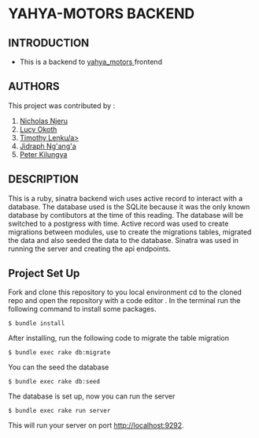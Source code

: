 # YAHYA-MOTORS BACKEND

## INTRODUCTION
- This is a backend to <a href= https://github.com/Lucy-okoth/yahya_motors>yahya_motors </a> frontend

## AUTHORS
This project was contributed by : 
1. <a href=https://github.com/nicco99> Nicholas Njeru </a>
2. <a href=https://github.com/Lucy-okoth>Lucy Okoth</a>
3. <a href=https://github.com/esipil> Timothy Lenku/a>
4. <a href=https://github.com/Jidraf>Jidraph Ng'ang'a</a>
5. <a href=https://github.com/muthwi1234>Peter Kilungya</a>

## DESCRIPTION
This is a ruby, sinatra backend wich uses active record to interact with a database. 
The database used is the SQLite because it was the only known database by contibutors  at the time of this reading. The database will be switched to a postgress with time. 
Active record was used to create migrations between modules, use to create the migrations tables, migrated the data and also seeded the data to the database. 
Sinatra was used in running the server and creating the api endpoints.  


## Project Set Up
Fork and clone this repository to you local environment
cd to the cloned repo and open the repository with a code editor . 
In the terminal run the following command to install some packages. 
```console
$ bundle install
```
After installing, run the following code to migrate the table migration
```console
$ bundle exec rake db:migrate
```
You can the seed the database 
```console
$ bundle exec rake db:seed 
```
The database is set up, now you can run the server 
```console
$ bundle exec rake run server
```
This will run your server on port
[http://localhost:9292](http://localhost:9292).
